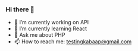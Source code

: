 ### Hi there 👋

- 🔭 I’m currently working on API
- 🌱 I’m currently learning React
- 💬 Ask me about PHP
- 📫 How to reach me: testingkabaap@gmail.com

<!--
**testingkabaap/testingkabaap** is a ✨ _special_ ✨ repository because its `README.md` (this file) appears on your GitHub profile.

Here are some ideas to get you started:

- 🔭 I’m currently working on ...
- 🌱 I’m currently learning ...
- 👯 I’m looking to collaborate on ...
- 🤔 I’m looking for help with ...
- 💬 Ask me about ...
- 📫 How to reach me: ...
- 😄 Pronouns: ...
- ⚡ Fun fact: ...
-->
